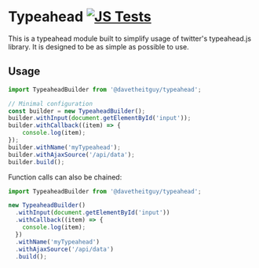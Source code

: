 # Typeahead [![JS Tests](https://github.com/droberts-ctrlo/typeahead/actions/workflows/tests.yml/badge.svg)](https://github.com/droberts-ctrlo/typeahead/actions/workflows/tests.yml)

This is a typeahead module built to simplify usage of twitter's typeahead.js library. It is designed to be as simple as possible to use.

## Usage

```javascript
import TypeaheadBuilder from '@davetheitguy/typeahead';

// Minimal configuration
const builder = new TypeaheadBuilder();
builder.withInput(document.getElementById('input'));
builder.withCallback((item) => {
    console.log(item);
});
builder.withName('myTypeahead');
builder.withAjaxSource('/api/data');
builder.build();
```

Function calls can also be chained:

```javascript
import TypeaheadBuilder from '@davetheitguy/typeahead';

new TypeaheadBuilder()
  .withInput(document.getElementById('input'))
  .withCallback((item) => {
    console.log(item);
  })
  .withName('myTypeahead')
  .withAjaxSource('/api/data')
  .build();
```
